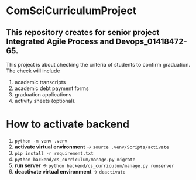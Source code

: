 # ComSciCurriculumProject

## This repository creates for senior project Integrated Agile Process and Devops_01418472-65.

This project is about checking the criteria of students to confirm graduation. The check will include 
1. academic transcripts
2. academic debt payment forms 
3. graduation applications
4. activity sheets (optional).

# How to activate backend

1. `python -m venv .venv`
2. __activate virtual environment__ -> `source .venv/Scripts/activate`
3. `pip install -r requirement.txt`
4. `python backend/cs_curriculum/manage.py migrate`
5. __run server__ -> `python backend/cs_curriculum/manage.py runserver`
6. __deactivate virtual environment__ -> `deactivate`